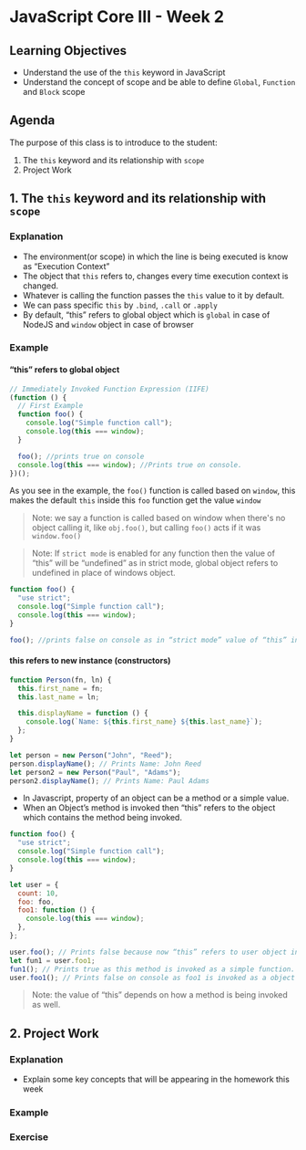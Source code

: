 # JavaScript Core III - Week 2

## Learning Objectives

- Understand the use of the `this` keyword in JavaScript
- Understand the concept of scope and be able to define `Global`, `Function` and `Block` scope

## Agenda

The purpose of this class is to introduce to the student:

1. The `this` keyword and its relationship with `scope`
2. Project Work

## 1. The `this` keyword and its relationship with `scope`

### Explanation

- The environment(or scope) in which the line is being executed is know as “Execution Context”
- The object that `this` refers to, changes every time execution context is changed.
- Whatever is calling the function passes the `this` value to it by default.
- We can pass specific `this` by `.bind`, `.call` or `.apply`
- By default, “this” refers to global object which is `global` in case of NodeJS and `window` object in case of browser

### Example

#### “this” refers to global object

```javascript
// Immediately Invoked Function Expression (IIFE)
(function () {
  // First Example
  function foo() {
    console.log("Simple function call");
    console.log(this === window);
  }

  foo(); //prints true on console
  console.log(this === window); //Prints true on console.
})();
```

As you see in the example, the `foo()` function is called based on `window`, this makes the default `this` inside this `foo` function get the value `window`

> Note: we say a function is called based on window when there's no object calling it, like `obj.foo()`, but calling `foo()` acts if it was `window.foo()`

> Note: If `strict mode` is enabled for any function then the value of “this” will be “undefined” as in strict mode, global object refers to undefined in place of windows object.

```javascript
function foo() {
  "use strict";
  console.log("Simple function call");
  console.log(this === window);
}

foo(); //prints false on console as in “strict mode” value of “this” in global execution context is undefined.
```

#### this refers to new instance (constructors)

```javascript
function Person(fn, ln) {
  this.first_name = fn;
  this.last_name = ln;

  this.displayName = function () {
    console.log(`Name: ${this.first_name} ${this.last_name}`);
  };
}

let person = new Person("John", "Reed");
person.displayName(); // Prints Name: John Reed
let person2 = new Person("Paul", "Adams");
person2.displayName(); // Prints Name: Paul Adams
```

- In Javascript, property of an object can be a method or a simple value.
- When an Object’s method is invoked then “this” refers to the object which contains the method being invoked.

```javascript
function foo() {
  "use strict";
  console.log("Simple function call");
  console.log(this === window);
}

let user = {
  count: 10,
  foo: foo,
  foo1: function () {
    console.log(this === window);
  },
};

user.foo(); // Prints false because now “this” refers to user object instead of global object.
let fun1 = user.foo1;
fun1(); // Prints true as this method is invoked as a simple function.
user.foo1(); // Prints false on console as foo1 is invoked as a object’s method
```

> Note: the value of “this” depends on how a method is being invoked as well.

## 2. Project Work

### Explanation

- Explain some key concepts that will be appearing in the homework this week

### Example

<!-- TODO -->

### Exercise

<!-- TODO -->
